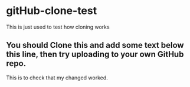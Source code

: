 # gitHub-clone-test
This is just used to test how cloning works

## You should Clone this and add some text below this line, then try uploading to your own GitHub repo.
This is to check that my changed worked.
